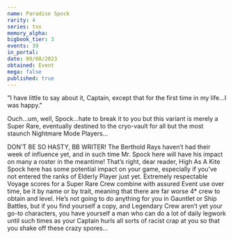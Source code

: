 ```yaml
---
name: Paradise Spock
rarity: 4
series: tos
memory_alpha:
bigbook_tier: 3
events: 39
in_portal:
date: 09/08/2023
obtained: Event
mega: false
published: true
---
```


"I have little to say about it, Captain, except that for the first time in my life...I was happy."

Ouch…um, well, Spock…hate to break it to you but this variant is merely a Super Rare, eventually destined to the cryo-vault for all but the most staunch Nightmare Mode Players…

DON’T BE SO HASTY, BB WRITER! The Berthold Rays haven’t had their week of influence yet, and in such time Mr. Spock here will have his impact on many a roster in the meantime! That’s right, dear reader, High As A Kite Spock here has some potential impact on your game, especially if you’ve not entered the ranks of Elderly Player just yet. Extremely respectable Voyage scores for a Super Rare Crew combine with assured Event use over time, be it by name or by trait, meaning that there are far worse 4* crew to obtain and level. He’s not going to do anything for you in Gauntlet or Ship Battles, but if you find yourself a copy, and Legendary Crew aren’t yet your go-to characters, you have yourself a man who can do a lot of daily legwork until such times as your Captain hurls all sorts of racist crap at you so that you shake off these crazy spores…
